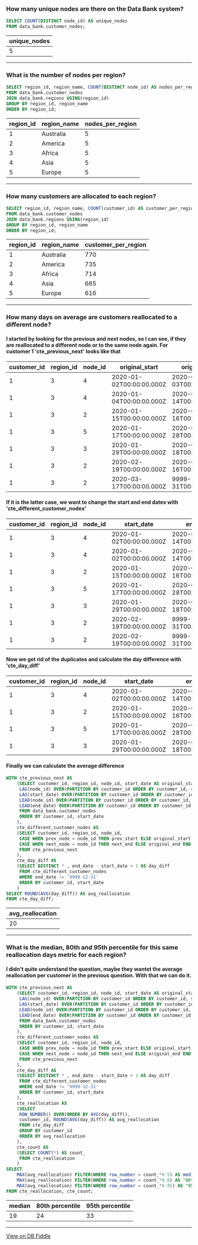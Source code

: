 ### How many unique nodes are there on the Data Bank system?
``` sql
SELECT COUNT(DISTINCT node_id) AS unique_nodes
FROM data_bank.customer_nodes;
```
| unique_nodes |
| ------------ |
| 5            |
---
### What is the number of nodes per region?
``` sql
SELECT region_id, region_name, COUNT(DISTINCT node_id) AS nodes_per_region
FROM data_bank.customer_nodes
JOIN data_bank.regions USING(region_id)
GROUP BY region_id, region_name
ORDER BY region_id;
```
| region_id | region_name | nodes_per_region |
| --------- | ----------- | ---------------- |
| 1         | Australia   | 5                |
| 2         | America     | 5                |
| 3         | Africa      | 5                |
| 4         | Asia        | 5                |
| 5         | Europe      | 5                |

---
### How many customers are allocated to each region?
``` sql
SELECT region_id, region_name, COUNT(customer_id) AS customer_per_region
FROM data_bank.customer_nodes
JOIN data_bank.regions USING(region_id)
GROUP BY region_id, region_name
ORDER BY region_id;
```
| region_id | region_name | customer_per_region |
| --------- | ----------- | ------------------- |
| 1         | Australia   | 770                 |
| 2         | America     | 735                 |
| 3         | Africa      | 714                 |
| 4         | Asia        | 665                 |
| 5         | Europe      | 616                 |

---
### How many days on average are customers reallocated to a different node?
#### I started by looking for the previous and next nodes, so I can see, if they are reallocated to a different node or to the same node again. For customer 1 'cte_previous_next' looks like that
| customer_id | region_id | node_id | original_start           | original_end             | prev_node | prev_start               | next_node | next_end                 |
| ----------- | --------- | ------- | ------------------------ | ------------------------ | --------- | ------------------------ | --------- | ------------------------ |
| 1           | 3         | 4       | 2020-01-02T00:00:00.000Z | 2020-01-03T00:00:00.000Z |           |                          | 4         | 2020-01-14T00:00:00.000Z |
| 1           | 3         | 4       | 2020-01-04T00:00:00.000Z | 2020-01-14T00:00:00.000Z | 4         | 2020-01-02T00:00:00.000Z | 2         | 2020-01-16T00:00:00.000Z |
| 1           | 3         | 2       | 2020-01-15T00:00:00.000Z | 2020-01-16T00:00:00.000Z | 4         | 2020-01-04T00:00:00.000Z | 5         | 2020-01-28T00:00:00.000Z |
| 1           | 3         | 5       | 2020-01-17T00:00:00.000Z | 2020-01-28T00:00:00.000Z | 2         | 2020-01-15T00:00:00.000Z | 3         | 2020-02-18T00:00:00.000Z |
| 1           | 3         | 3       | 2020-01-29T00:00:00.000Z | 2020-02-18T00:00:00.000Z | 5         | 2020-01-17T00:00:00.000Z | 2         | 2020-03-16T00:00:00.000Z |
| 1           | 3         | 2       | 2020-02-19T00:00:00.000Z | 2020-03-16T00:00:00.000Z | 3         | 2020-01-29T00:00:00.000Z | 2         | 9999-12-31T00:00:00.000Z |
| 1           | 3         | 2       | 2020-03-17T00:00:00.000Z | 9999-12-31T00:00:00.000Z | 2         | 2020-02-19T00:00:00.000Z |           |                          |

#### If it is the latter case, we want to change the start and end dates with 'cte_different_customer_nodes'
| customer_id | region_id | node_id | start_date               | end_date                 |
| ----------- | --------- | ------- | ------------------------ | ------------------------ |
| 1           | 3         | 4       | 2020-01-02T00:00:00.000Z | 2020-01-14T00:00:00.000Z |
| 1           | 3         | 4       | 2020-01-02T00:00:00.000Z | 2020-01-14T00:00:00.000Z |
| 1           | 3         | 2       | 2020-01-15T00:00:00.000Z | 2020-01-16T00:00:00.000Z |
| 1           | 3         | 5       | 2020-01-17T00:00:00.000Z | 2020-01-28T00:00:00.000Z |
| 1           | 3         | 3       | 2020-01-29T00:00:00.000Z | 2020-02-18T00:00:00.000Z |
| 1           | 3         | 2       | 2020-02-19T00:00:00.000Z | 9999-12-31T00:00:00.000Z |
| 1           | 3         | 2       | 2020-02-19T00:00:00.000Z | 9999-12-31T00:00:00.000Z |

#### Now we get rid of the duplicates and calculate the day difference with 'cte_day_diff'
| customer_id | region_id | node_id | start_date               | end_date                 | day_diff |
| ----------- | --------- | ------- | ------------------------ | ------------------------ | -------- |
| 1           | 3         | 4       | 2020-01-02T00:00:00.000Z | 2020-01-14T00:00:00.000Z | 13       |
| 1           | 3         | 2       | 2020-01-15T00:00:00.000Z | 2020-01-16T00:00:00.000Z | 2        |
| 1           | 3         | 5       | 2020-01-17T00:00:00.000Z | 2020-01-28T00:00:00.000Z | 12       |
| 1           | 3         | 3       | 2020-01-29T00:00:00.000Z | 2020-02-18T00:00:00.000Z | 21       |
#### Finally we can calculate the average difference
``` sql
WITH cte_previous_next AS
    (SELECT customer_id, region_id, node_id, start_date AS original_start, end_date AS original_end,
     LAG(node_id) OVER(PARTITION BY customer_id ORDER BY customer_id, start_date) AS prev_node,
     LAG(start_date) OVER(PARTITION BY customer_id ORDER BY customer_id, start_date) AS prev_start,
     LEAD(node_id) OVER(PARTITION BY customer_id ORDER BY customer_id, start_date) AS next_node,
     LEAD(end_date) OVER(PARTITION BY customer_id ORDER BY customer_id, start_date) AS next_end
     FROM data_bank.customer_nodes
     ORDER BY customer_id, start_date
    ),
    cte_different_customer_nodes AS
    (SELECT customer_id, region_id, node_id,
     CASE WHEN prev_node = node_id THEN prev_start ELSE original_start END AS start_date,
     CASE WHEN next_node = node_id THEN next_end ELSE original_end END AS end_date
     FROM cte_previous_next 
    ),
    cte_day_diff AS
    (SELECT DISTINCT * , end_date - start_date + 1 AS day_diff
     FROM cte_different_customer_nodes
     WHERE end_date != '9999-12-31' 
     ORDER BY customer_id, start_date
    )
SELECT ROUND(AVG(day_diff)) AS avg_reallocation
FROM cte_day_diff;
```
| avg_reallocation |
| ---------------- |
| 20               |

---
### What is the median, 80th and 95th percentile for this same reallocation days metric for each region?
#### I didn't quite understand the question, maybe they wantet the average reallocation per customer in the previous question. With that we can do it.
```sql
WITH cte_previous_next AS
    (SELECT customer_id, region_id, node_id, start_date AS original_start, end_date AS original_end,
     LAG(node_id) OVER(PARTITION BY customer_id ORDER BY customer_id, start_date) AS prev_node,
     LAG(start_date) OVER(PARTITION BY customer_id ORDER BY customer_id, start_date) AS prev_start,
     LEAD(node_id) OVER(PARTITION BY customer_id ORDER BY customer_id, start_date) AS next_node,
     LEAD(end_date) OVER(PARTITION BY customer_id ORDER BY customer_id, start_date) AS next_end
     FROM data_bank.customer_nodes
     ORDER BY customer_id, start_date
    ),
    cte_different_customer_nodes AS
    (SELECT customer_id, region_id, node_id,
     CASE WHEN prev_node = node_id THEN prev_start ELSE original_start END AS start_date,
     CASE WHEN next_node = node_id THEN next_end ELSE original_end END AS end_date
     FROM cte_previous_next 
    ),
    cte_day_diff AS
    (SELECT DISTINCT * , end_date - start_date + 1 AS day_diff
     FROM cte_different_customer_nodes
     WHERE end_date != '9999-12-31' 
     ORDER BY customer_id, start_date
    ),
    cte_reallocation AS
    (SELECT 
     ROW_NUMBER() OVER(ORDER BY AVG(day_diff)),
     customer_id, ROUND(AVG(day_diff)) AS avg_reallocation
     FROM cte_day_diff
     GROUP BY customer_id
     ORDER BY avg_reallocation
    ),
    cte_count AS
    (SELECT COUNT(*) AS count_
     FROM cte_reallocation
    )
SELECT 
    MAX(avg_reallocation) FILTER(WHERE row_number = count_*0.5) AS median,
    MAX(avg_reallocation) FILTER(WHERE row_number = count_*0.8) AS "80th percentile",
    MAX(avg_reallocation) FILTER(WHERE row_number = count_*0.95) AS "95th percentile"
FROM cte_reallocation, cte_count;
```
| median | 80th percentile | 95th percentile |
| ------ | --------------- | --------------- |
| 19     | 24              | 33              |

---

[View on DB Fiddle](https://www.db-fiddle.com/f/2GtQz4wZtuNNu7zXH5HtV4/3)
